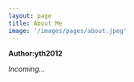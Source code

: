 ```yaml
---
layout: page
title: About Me
image: '/images/pages/about.jpeg'
---
```


**Author:yth2012**

*Incoming...*